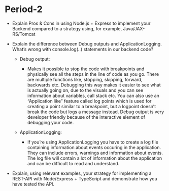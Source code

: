 # Period-2
- Explain Pros & Cons in using Node.js + Express to implement your Backend compared to a strategy using, for example, Java/JAX-RS/Tomcat



- Explain the difference between Debug outputs and ApplicationLogging. What’s wrong with console.log(..) statements in our backend code?
    - Debug output:
        - Makes it possible to stop the code with breakpoints and physically see all the steps in the line of code as you go. 
There are multiple functions like, stopping, skipping, forward, backwards etc. 
Debugging this way makes it easier to see what is actually going on, due to the visuals and you can see information about variables, call stack etc.
You can also use an “Application like” feature called log points which is used for creating a point similar to a breakpoint, but a logpoint doesn’t break the code but logs a message instead. 
Debug output is very developer friendly because of the interactive element of debugging your code.

    - ApplicationLogging:
        - If you’re using ApplicationLogging you have to create a log file containing information about events occuring in the application. They can include errors, warnings and information about events.
The log file will contain a lot of information about the application and can be difficult to read and understand.

- Explain, using relevant examples, your strategy for implementing a REST-API with Node/Express  + TypeScript and demonstrate how you have tested the API.





